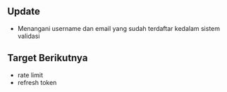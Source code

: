 ## Update
 - Menangani username dan email yang sudah terdaftar kedalam sistem validasi
## Target Berikutnya
 - rate limit
 - refresh token